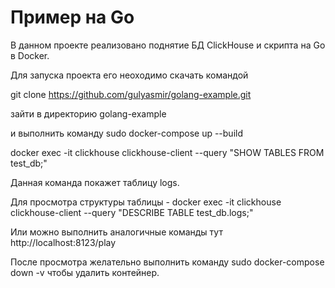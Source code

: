 # Пример на Go

В данном проекте реализовано поднятие БД ClickHouse и скрипта на Go в Docker.


Для запуска проекта его неоходимо скачать командой

git clone https://github.com/gulyasmir/golang-example.git

зайти в директорию golang-example

и выполнить команду  sudo docker-compose up --build

docker exec -it clickhouse clickhouse-client --query "SHOW TABLES FROM test_db;"

Данная команда покажет таблицу logs.

Для просмотра структуры таблицы -  docker exec -it clickhouse clickhouse-client --query "DESCRIBE TABLE  test_db.logs;"

Или можно выполнить аналогичные команды тут http://localhost:8123/play


После просмотра желательно выполнить команду  sudo docker-compose down -v
чтобы удалить контейнер.
